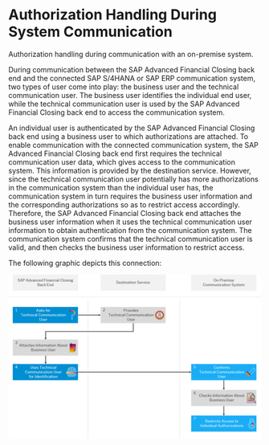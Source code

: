 <!-- loioc3103486249048fc8b75fe731fa60dc9 -->

# Authorization Handling During System Communication

Authorization handling during communication with an on-premise system.

During communication between the SAP Advanced Financial Closing back end and the connected SAP S/4HANA or SAP ERP communication system, two types of user come into play: the business user and the technical communication user. The business user identifies the individual end user, while the technical communication user is used by the SAP Advanced Financial Closing back end to access the communication system.

An individual user is authenticated by the SAP Advanced Financial Closing back end using a business user to which authorizations are attached. To enable communication with the connected communication system, the SAP Advanced Financial Closing back end first requires the technical communication user data, which gives access to the communication system. This information is provided by the destination service. However, since the technical communication user potentially has more authorizations in the communication system than the individual user has, the communication system in turn requires the business user information and the corresponding authorizations so as to restrict access accordingly. Therefore, the SAP Advanced Financial Closing back end attaches the business user information when it uses the technical communication user information to obtain authentication from the communication system. The communication system confirms that the technical communication user is valid, and then checks the business user information to restrict access.

The following graphic depicts this connection:

![Graphic depicting the different steps in the communication process between the SAP Advanced Financial Closing back end and on-premise communication system as described above.](images/Image_Authorization_Flow_d5b02dd.png)

